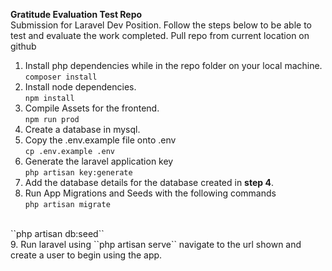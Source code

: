 **Gratitude Evaluation Test Repo**
<br>
Submission for Laravel Dev Position. Follow the steps below to be able to test and evaluate
the work completed. Pull repo from current location on github
<br>
1. Install php dependencies while in the repo folder on your local machine.<br>
``composer install``
2. Install node dependencies.<br>
``npm install``
3. Compile Assets for the frontend.<br>
``npm run prod``
4. Create a database in mysql.
5. Copy the .env.example file onto .env <br>
``cp .env.example .env``
6. Generate the laravel application key<br>
``php artisan key:generate``
7. Add the database details for the database created in **step 4**.
8. Run App Migrations and Seeds with the following commands<br>
``php artisan migrate``
<br>
``php artisan db:seed``
<br>
9. Run laravel using ``php artisan serve`` navigate to the url shown and create a user to begin using the app.
